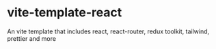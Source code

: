 # vite-template-react
An vite template that includes react,  react-router, redux toolkit, tailwind, prettier and more
